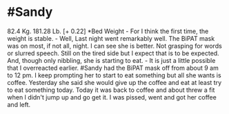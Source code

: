 # #Sandy
82.4 Kg. 181.28 Lb. [+ 0.22] *Bed Weight
	- For I think the first time, the weight is stable.
	- Well, Last night went remarkably well.  The BiPAT mask was on most, if not all, night.  I can see she is better.  Not grasping for words or slurred speech.  Still on the tired side but I expect that is to be expected.  And, though only nibbling, she is starting to eat.
	- It is just a little possible that I overreacted earlier.  #Sandy had the BiPAT mask off from about 9 am to 12 pm.  I keep prompting her to start to eat something but all she wants is coffee.  Yesterday she said she would give up the coffee and eat at least try to eat something today.  Today it was back to coffee and about threw a fit when I didn't jump up and go get it.  I was pissed, went and got her coffee and left.